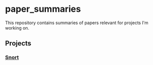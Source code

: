 # paper_summaries
This repository contains summaries of papers relevant for projects I'm working on.

## Projects

### [Snort]("https://github.com/tjt7a/paper_summaries/tree/main/Projects/Snort")